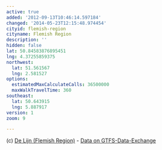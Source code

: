 ```yaml
---
active: true
added: '2012-09-13T10:46:14.597184'
changed: '2014-05-23T12:15:48.974454'
cityid: flemish-region
cityname: Flemish Region
description: ''
hidden: false
lat: 50.84583876895451
lng: 4.37255859375
northwest:
  lat: 51.561567
  lng: 2.581527
options:
  estimatedMaxCalculateCalls: 36500000
  maxWalkTravelTime: 360
southeast:
  lat: 50.643915
  lng: 5.887917
version: 1
zoom: 9

---
```


(c) [De Lijn (Flemish Region)](http://www.delijn.be/) - [Data on GTFS-Data-Exchange](http://www.gtfs-data-exchange.com/agency/de-lijn/)
